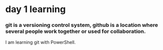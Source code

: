 # day 1 learning
### git is a versioning control system, github is a location where several people work together or used for collaboration.
I am learning git with PowerShell.
